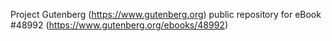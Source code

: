Project Gutenberg (https://www.gutenberg.org) public repository for eBook #48992 (https://www.gutenberg.org/ebooks/48992)

